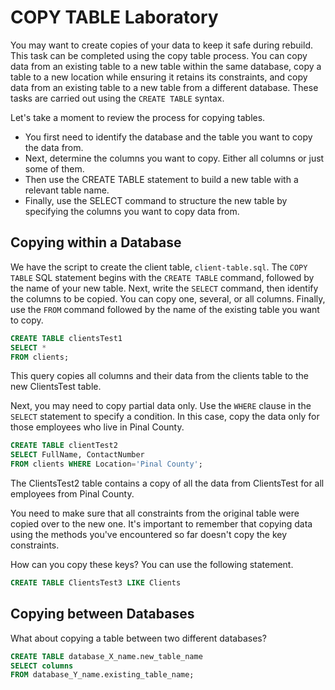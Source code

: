 # COPY TABLE Laboratory

You may want to create copies of your data to keep it safe during rebuild. This task can be completed using the copy table process. You can copy data from an existing table to a new table within the same database, copy a table to a new location while ensuring it retains its constraints, and copy data from an existing table to a new table from a different database. These tasks are carried out using the `CREATE TABLE` syntax.

Let's take a moment to review the process for copying tables.

   + You first need to identify the database and the table you want to copy the data from. 
   + Next, determine the columns you want to copy. Either all columns or just some of them. 
   + Then use the CREATE TABLE statement to build a new table with a relevant table name. 
   + Finally, use the SELECT command to structure the new table by specifying the columns you want to copy data from.


## Copying within a Database

We have the script to create the client table, `client-table.sql`. The `COPY TABLE` SQL statement begins with the `CREATE TABLE` command, followed by the name of your new table. Next, write the `SELECT` command, then identify the columns to be copied. You can copy one, several, or all columns. Finally, use the `FROM` command followed by the name of the existing table you want to copy.


```sql
CREATE TABLE clientsTest1
SELECT * 
FROM clients;

```

This query copies all columns and their data from the clients table to the new ClientsTest table.

Next, you may need to copy partial data only. Use the `WHERE` clause in the `SELECT` statement to specify a condition. In this case, copy the data only for those employees who live in Pinal County. 


```sql
CREATE TABLE clientTest2
SELECT FullName, ContactNumber
FROM clients WHERE Location='Pinal County';

```

The ClientsTest2 table contains a copy of all the data from ClientsTest for all employees from Pinal County.

You need to make sure that all constraints from the original table were copied over to the new one. It's important to remember that copying data using the methods you've encountered so far doesn't copy the key constraints.

How can you copy these keys? You can use the following statement. 


```sql
CREATE TABLE ClientsTest3 LIKE Clients

```


## Copying between Databases

What about copying a table between two different databases?


```sql
CREATE TABLE database_X_name.new_table_name
SELECT columns 
FROM database_Y_name.existing_table_name;

```

